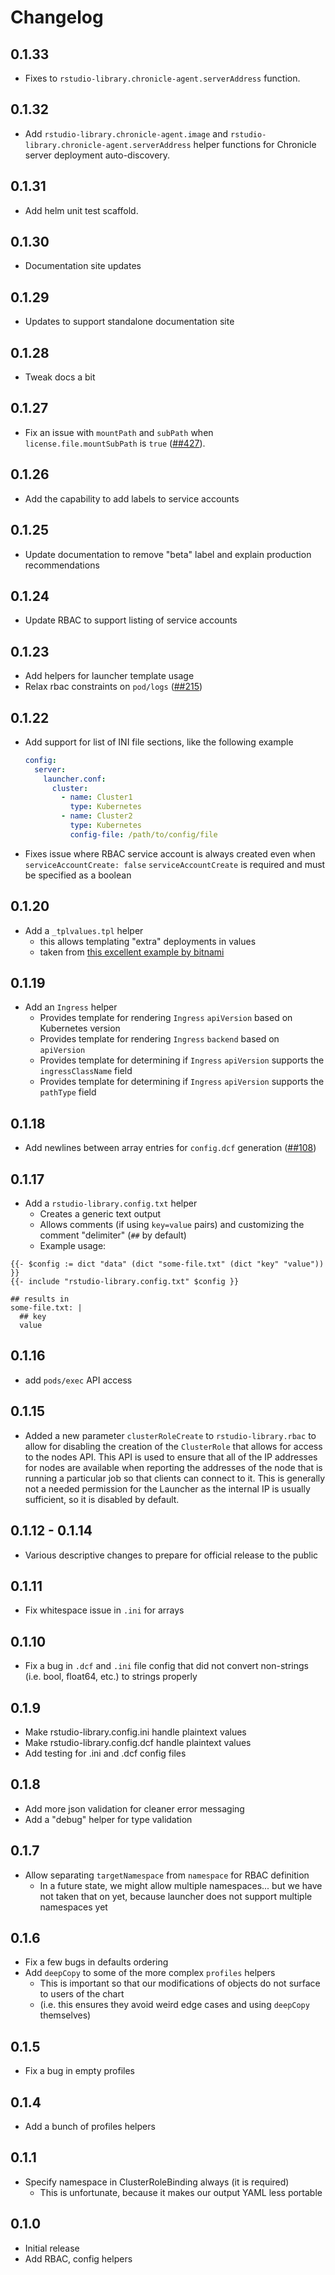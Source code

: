 # Changelog

## 0.1.33

- Fixes to `rstudio-library.chronicle-agent.serverAddress` function.

## 0.1.32

- Add `rstudio-library.chronicle-agent.image` and `rstudio-library.chronicle-agent.serverAddress` helper functions for
  Chronicle server deployment auto-discovery.

## 0.1.31

- Add helm unit test scaffold.

## 0.1.30

- Documentation site updates

## 0.1.29

- Updates to support standalone documentation site

## 0.1.28

- Tweak docs a bit

## 0.1.27

- Fix an issue with `mountPath` and `subPath` when `license.file.mountSubPath` is `true` ([##427](https://github.com/rstudio/helm/issues/427)).

## 0.1.26

- Add the capability to add labels to service accounts

## 0.1.25

- Update documentation to remove "beta" label and explain production recommendations

## 0.1.24

- Update RBAC to support listing of service accounts

## 0.1.23

- Add helpers for launcher template usage
- Relax rbac constraints on `pod/logs` ([##215](https://github.com/rstudio/helm/issues/215))

## 0.1.22

- Add support for list of INI file sections, like the following example

    ```yaml
    config:
      server:
        launcher.conf:
          cluster:
            - name: Cluster1
              type: Kubernetes
            - name: Cluster2
              type: Kubernetes
              config-file: /path/to/config/file
    ```

- Fixes issue where RBAC service account is always created even when `serviceAccountCreate: false`
  `serviceAccountCreate` is required and must be specified as a boolean

## 0.1.20

- Add a `_tplvalues.tpl` helper
  - this allows templating "extra" deployments in values
  - taken from [this excellent example by bitnami](https://github.com/bitnami/charts/blob/master/bitnami/common/templates/_tplvalues.tpl)

## 0.1.19

- Add an `Ingress` helper
  - Provides template for rendering `Ingress` `apiVersion` based on
    Kubernetes version
  - Provides template for rendering `Ingress` `backend` based on 
    `apiVersion`
  - Provides template for determining if `Ingress` `apiVersion` supports
    the `ingressClassName` field
  - Provides template for determining if `Ingress` `apiVersion` supports
    the `pathType` field

## 0.1.18

- Add newlines between array entries for `config.dcf` generation ([##108](https://github.com/rstudio/helm/issues/108))

## 0.1.17

- Add a `rstudio-library.config.txt` helper
  - Creates a generic text output
  - Allows comments (if using `key=value` pairs) and customizing the comment "delimiter" (`##` by default)
  - Example usage:
```
{{- $config := dict "data" (dict "some-file.txt" (dict "key" "value")) }} 
{{- include "rstudio-library.config.txt" $config }}

## results in
some-file.txt: |
  ## key
  value
```


## 0.1.16

- add `pods/exec` API access

## 0.1.15

- Added a new parameter `clusterRoleCreate` to `rstudio-library.rbac` to allow for disabling the creation of the 
  `ClusterRole` that allows for access to the nodes API. This API is used to ensure that all of the IP addresses
  for nodes are available when reporting the addresses of the node that is running a particular job so that 
  clients can connect to it. This is generally not a needed permission for the Launcher as the internal IP is 
  usually sufficient, so it is disabled by default. 

## 0.1.12 - 0.1.14

- Various descriptive changes to prepare for official release to the public

## 0.1.11

- Fix whitespace issue in `.ini` for arrays

## 0.1.10

- Fix a bug in `.dcf` and `.ini` file config that did not convert non-strings (i.e. bool, float64, etc.) to strings
  properly

## 0.1.9

- Make rstudio-library.config.ini handle plaintext values
- Make rstudio-library.config.dcf handle plaintext values
- Add testing for .ini and .dcf config files

## 0.1.8

- Add more json validation for cleaner error messaging
- Add a "debug" helper for type validation

## 0.1.7

- Allow separating `targetNamespace` from `namespace` for RBAC definition
  - In a future state, we might allow multiple namespaces... but we have not taken that on yet,
  because launcher does not support multiple namespaces yet

## 0.1.6

- Fix a few bugs in defaults ordering
- Add `deepCopy` to some of the more complex `profiles` helpers
  - This is important so that our modifications of objects do not surface to users of the chart
  - (i.e. this ensures they avoid weird edge cases and using `deepCopy` themselves)

## 0.1.5

- Fix a bug in empty profiles

## 0.1.4

- Add a bunch of profiles helpers

## 0.1.1

- Specify namespace in ClusterRoleBinding always (it is required)
  - This is unfortunate, because it makes our output YAML less portable

## 0.1.0

- Initial release
- Add RBAC, config helpers
